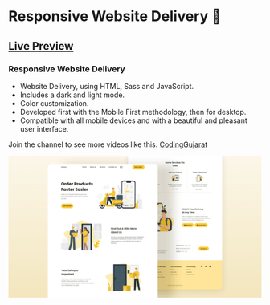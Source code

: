# Responsive Website Delivery 🚚
## [Live Preview](https://amanayak.github.io/Create-Responsive-Website-Delivery/)
### Responsive Website Delivery

- Website Delivery, using HTML, Sass and JavaScript.
- Includes a dark and light mode.
- Color customization.
- Developed first with the Mobile First methodology, then for desktop.
- Compatible with all mobile devices and with a beautiful and pleasant user interface.

Join the channel to see more videos like this. [CodingGujarat](https://www.youtube.com/@CodingGujarat)

![Delivery website](/preview.png)
